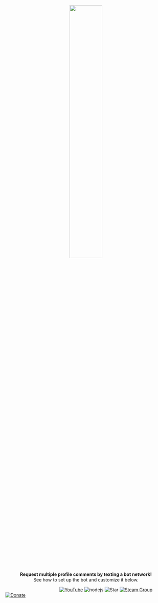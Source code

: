 <div align="center" markdown=1>
	<p align="center"><img width=45% src="https://3urobeat.zapto.org/steamlogo3.png"></p>
	<strong>Request multiple profile comments by texting a bot network!</strong>
	<br>See how to set up the bot and customize it below.<br>
	<p></p>
</div>

&nbsp;&nbsp;&nbsp;&nbsp;&nbsp;&nbsp;&nbsp;&nbsp;&nbsp;&nbsp;&nbsp;&nbsp;&nbsp;&nbsp;&nbsp;&nbsp;&nbsp;&nbsp;&nbsp;&nbsp;&nbsp;&nbsp;&nbsp;&nbsp;&nbsp;&nbsp;&nbsp;&nbsp;&nbsp;&nbsp;&nbsp;&nbsp;&nbsp;&nbsp;&nbsp;&nbsp;&nbsp;&nbsp;&nbsp;&nbsp;&nbsp;&nbsp;
[![YouTube](https://img.shields.io/badge/YouTube-Tutorial-red)](https://google.de)
![nodejs](https://img.shields.io/badge/node.js-v12-brightgreen)
![Star](https://img.shields.io/badge/-Give%20this%20repo%20a%20star!-yellow)
[![Steam Group](https://img.shields.io/badge/Steam%20Group-Join!-blue)](https://google.de)
[![Donate](https://img.shields.io/badge/donate-%241-orange)](https://google.de)
